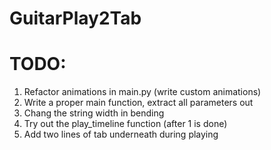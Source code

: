 # GuitarPlay2Tab

# TODO:
1. Refactor animations in main.py (write custom animations)
2. Write a proper main function, extract all parameters out
3. Chang the string width in bending
4. Try out the play_timeline function (after 1 is done)
5. Add two lines of tab underneath during playing